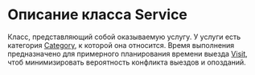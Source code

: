 # Описание класса Service
Класс, представляющий собой оказываемую услугу. У услуги есть категория [Category](./category.md "Класс Category"), к которой она относится. Время выполнения предназначено для примерного планирования времени выезда [Visit](./visit.md "Класс Visit"), чтоб минимизировать вероятность конфликта выездов и опозданий.
